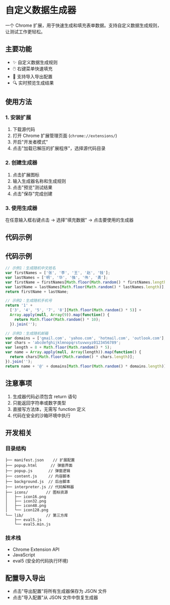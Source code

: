 # 自定义数据生成器

一个 Chrome 扩展，用于快速生成和填充表单数据。支持自定义数据生成规则，让测试工作更轻松。

## 主要功能

- ✨ 自定义数据生成规则
- 🖱️ 右键菜单快速填充
- 💾 支持导入导出配置
- 🔍 实时预览生成结果

## 使用方法

### 1. 安装扩展
1. 下载源代码
2. 打开 Chrome 扩展管理页面 (`chrome://extensions/`)
3. 开启"开发者模式"
4. 点击"加载已解压的扩展程序"，选择源代码目录

### 2. 创建生成器
1. 点击扩展图标
2. 输入生成器名称和生成规则
3. 点击"预览"测试结果
4. 点击"保存"完成创建

### 3. 使用生成器
在任意输入框右键点击 -> 选择"填充数据" -> 点击要使用的生成器

## 代码示例
## 代码示例

```javascript
// 示例1：生成随机中文姓名
var firstNames = ['张', '李', '王', '赵', '钱'];
var lastNames = ['明', '华', '强', '伟', '勇'];
var firstName = firstNames[Math.floor(Math.random() * firstNames.length)];
var lastName = lastNames[Math.floor(Math.random() * lastNames.length)];
return firstName + lastName;

// 示例2：生成随机手机号
return '1' + 
  ['3', '4', '5', '7', '8'][Math.floor(Math.random() * 5)] + 
  Array.apply(null, Array(9)).map(function() {
    return Math.floor(Math.random() * 10);
  }).join('');

// 示例3：生成随机邮箱
var domains = ['gmail.com', 'yahoo.com', 'hotmail.com', 'outlook.com'];
var chars = 'abcdefghijklmnopqrstuvwxyz0123456789';
var length = 8 + Math.floor(Math.random() * 5);
var name = Array.apply(null, Array(length)).map(function() {
  return chars[Math.floor(Math.random() * chars.length)];
}).join('');
return name + '@' + domains[Math.floor(Math.random() * domains.length)];
```

## 注意事项

1. 生成器代码必须包含 return 语句
2. 只能返回字符串或数字类型
3. 直接写方法体，无需写 function 定义
4. 代码在安全的沙箱环境中执行

## 开发相关

### 目录结构
```
├── manifest.json    // 扩展配置
├── popup.html      // 弹窗界面
├── popup.js       // 弹窗逻辑
├── content.js     // 内容脚本
├── background.js  // 后台脚本
├── interpreter.js // 代码解释器
├── icons/        // 图标资源
│   ├── icon16.png
│   ├── icon32.png
│   ├── icon48.png
│   └── icon128.png
└── lib/          // 第三方库
    ├── eval5.js
    └── eval5.min.js
```

### 技术栈

- Chrome Extension API
- JavaScript
- eval5 (安全的代码执行环境)

## 配置导入导出

- 点击"导出配置"将所有生成器保存为 JSON 文件
- 点击"导入配置"从 JSON 文件中恢复生成器